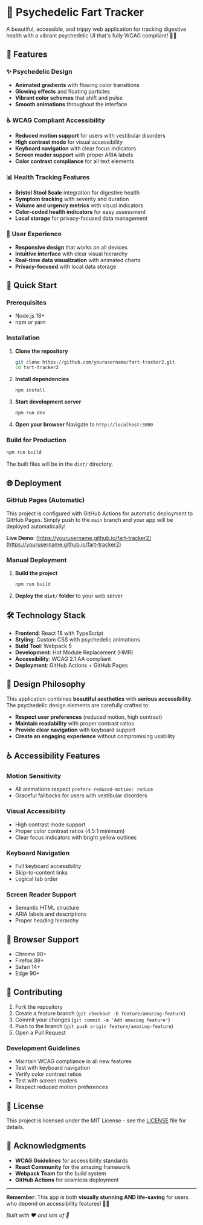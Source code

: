 # 🌈 Psychedelic Fart Tracker

A beautiful, accessible, and trippy web application for tracking digestive health with a vibrant psychedelic UI that's fully WCAG compliant! 🚀✨

## 🎨 Features

### ✨ **Psychedelic Design**

- **Animated gradients** with flowing color transitions
- **Glowing effects** and floating particles
- **Vibrant color schemes** that shift and pulse
- **Smooth animations** throughout the interface

### ♿ **WCAG Compliant Accessibility**

- **Reduced motion support** for users with vestibular disorders
- **High contrast mode** for visual accessibility
- **Keyboard navigation** with clear focus indicators
- **Screen reader support** with proper ARIA labels
- **Color contrast compliance** for all text elements

### 📊 **Health Tracking Features**

- **Bristol Stool Scale** integration for digestive health
- **Symptom tracking** with severity and duration
- **Volume and urgency metrics** with visual indicators
- **Color-coded health indicators** for easy assessment
- **Local storage** for privacy-focused data management

### 🎯 **User Experience**

- **Responsive design** that works on all devices
- **Intuitive interface** with clear visual hierarchy
- **Real-time data visualization** with animated charts
- **Privacy-focused** with local data storage

## 🚀 Quick Start

### Prerequisites

- Node.js 18+
- npm or yarn

### Installation

1. **Clone the repository**

   ```bash
   git clone https://github.com/yourusername/fart-tracker2.git
   cd fart-tracker2
   ```

2. **Install dependencies**

   ```bash
   npm install
   ```

3. **Start development server**

   ```bash
   npm run dev
   ```

4. **Open your browser**
   Navigate to `http://localhost:3000`

### Build for Production

```bash
npm run build
```

The built files will be in the `dist/` directory.

## 🌐 Deployment

### GitHub Pages (Automatic)

This project is configured with GitHub Actions for automatic deployment to GitHub Pages. Simply push to the `main` branch and your app will be deployed automatically!

**Live Demo**: [https://yourusername.github.io/fart-tracker2](https://yourusername.github.io/fart-tracker2)

### Manual Deployment

1. **Build the project**

   ```bash
   npm run build
   ```

2. **Deploy the `dist/` folder** to your web server

## 🛠️ Technology Stack

- **Frontend**: React 18 with TypeScript
- **Styling**: Custom CSS with psychedelic animations
- **Build Tool**: Webpack 5
- **Development**: Hot Module Replacement (HMR)
- **Accessibility**: WCAG 2.1 AA compliant
- **Deployment**: GitHub Actions + GitHub Pages

## 🎨 Design Philosophy

This application combines **beautiful aesthetics** with **serious accessibility**. The psychedelic design elements are carefully crafted to:

- **Respect user preferences** (reduced motion, high contrast)
- **Maintain readability** with proper contrast ratios
- **Provide clear navigation** with keyboard support
- **Create an engaging experience** without compromising usability

## ♿ Accessibility Features

### Motion Sensitivity

- All animations respect `prefers-reduced-motion: reduce`
- Graceful fallbacks for users with vestibular disorders

### Visual Accessibility

- High contrast mode support
- Proper color contrast ratios (4.5:1 minimum)
- Clear focus indicators with bright yellow outlines

### Keyboard Navigation

- Full keyboard accessibility
- Skip-to-content links
- Logical tab order

### Screen Reader Support

- Semantic HTML structure
- ARIA labels and descriptions
- Proper heading hierarchy

## 📱 Browser Support

- Chrome 90+
- Firefox 88+
- Safari 14+
- Edge 90+

## 🤝 Contributing

1. Fork the repository
2. Create a feature branch (`git checkout -b feature/amazing-feature`)
3. Commit your changes (`git commit -m 'Add amazing feature'`)
4. Push to the branch (`git push origin feature/amazing-feature`)
5. Open a Pull Request

### Development Guidelines

- Maintain WCAG compliance in all new features
- Test with keyboard navigation
- Verify color contrast ratios
- Test with screen readers
- Respect reduced motion preferences

## 📄 License

This project is licensed under the MIT License - see the [LICENSE](LICENSE) file for details.

## 🙏 Acknowledgments

- **WCAG Guidelines** for accessibility standards
- **React Community** for the amazing framework
- **Webpack Team** for the build system
- **GitHub Actions** for seamless deployment

---

**Remember**: This app is both **visually stunning AND life-saving** for users who depend on accessibility features! 🌈✨

_Built with ❤️ and lots of 🌈_
